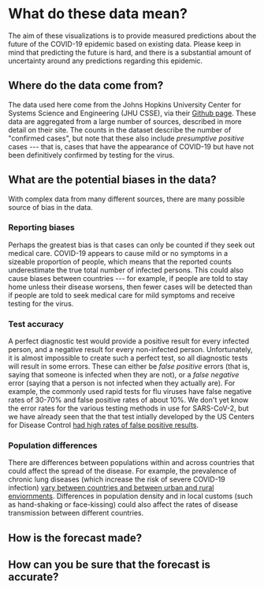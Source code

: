 # What do these data mean?

The aim of these visualizations is to provide measured predictions about the future of the COVID-19 epidemic based on existing data.  Please keep in mind that predicting the future is hard, and there is a substantial amount of uncertainty around any predictions regarding this epidemic.

## Where do the data come from?
The data used here come from the Johns Hopkins University Center for Systems Science and Engineering (JHU CSSE), via their [Github page](https://github.com/CSSEGISandData/COVID-19). These data are aggregated from a large number of sources, described in more detail on their site.  The counts in the dataset describe the number of "confirmed cases", but note that these also include *presumptive positive* cases --- that is, cases that have the appearance of COVID-19 but have not been definitively confirmed by testing for the virus.

## What are the potential biases in the data?

With complex data from many different sources, there are many possible source of bias in the data.

### Reporting biases
Perhaps the greatest bias is that cases can only be counted if they seek out medical care. COVID-19 appears to cause mild or no symptoms in a sizeable proportion of people, which means that the reported counts underestimate the true total number of infected persons.  This could also cause biases between countries --- for example, if people are told to stay home unless their disease worsens, then fewer cases will be detected than if people are told to seek medical care for mild symptoms and receive testing for the virus.

### Test accuracy

A perfect diagnostic test would provide a positive result for every infected person, and a negative result for every non-infected person.  Unfortunately, it is almost impossible to create such a perfect test, so all diagnostic tests will result in some errors.  These can either be *false positive* errors (that is, saying that someone is infected when they are not), or a *false negative* error (saying that a person is not infected when they actually are). For example, the commonly used rapid tests for flu viruses have false negative rates of 30-70% and false positive rates of about 10%.  We don't yet know the error rates for the various testing methods in use for SARS-CoV-2, but we have already seen that the that test intially developed by the US Centers for Disease Control [had high rates of false positive results](https://www.propublica.org/article/cdc-coronavirus-covid-19-test).

### Population differences
There are differences between populations within and across countries that could affect the spread of the disease.  For example, the prevalence of chronic lung diseases (which increase the risk of severe COVID-19 infection) [vary between countries and between urban and rural enviornments](https://www.ncbi.nlm.nih.gov/pmc/articles/PMC4693508).  Differences in population density and in local customs (such as hand-shaking or face-kissing) could also affect the rates of disease transmission between different countries.


## How is the forecast made?


## How can you be sure that the forecast is accurate?





